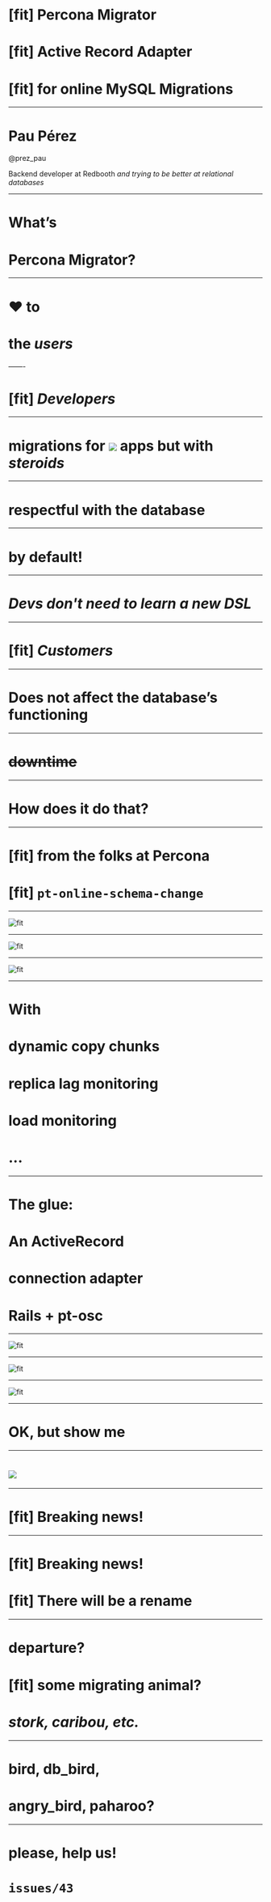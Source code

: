 
# [fit] Percona Migrator
# [fit] **Active Record Adapter**
# [fit] **for online MySQL Migrations**

---

# Pau Pérez
@prez\_pau

Backend developer at Redbooth
_and trying to be better at relational databases_

---

# What’s
# Percona Migrator?

---

# :heart: **to**
# **the _users_**

——-

# [fit] _Developers_

---

# **migrations for ![](rails-logo.png) apps but with _steroids_**

---

# **respectful with the database**


---

# by default!

---

# *Devs don't need to learn a new DSL*

---

# [fit] _Customers_

---

# **Does not affect the database’s functioning**

---

# **~~downtime~~**

---

# How does it do that?

---

# [fit] **from the folks at Percona**
# [fit] `pt-online-schema-change`

---

![fit](migrate_table.jpg)

---

![fit](triggers_and_copy.jpg)

---

![fit](rename.jpg)

---

# **With**
# dynamic copy chunks
# replica lag monitoring
# load monitoring
# ...

---

# The glue:
# An ActiveRecord
# connection adapter
# Rails + pt-osc

---

![fit](active_record.jpg)

---

![fit](migrator.jpg)

---

![fit](child_process.jpg)

---

# OK, but show me

---

# ![](migration.png)

---

# [fit] Breaking news!

---

# [fit] Breaking news!
# [fit] There will be a rename

---

# **departure**?
# [fit] **some migrating animal?**
# **_stork, caribou, etc._**

---

# **bird, db\_bird,**
# **angry\_bird, paharoo?**

---

# **please, help us!**
# `issues/43`

